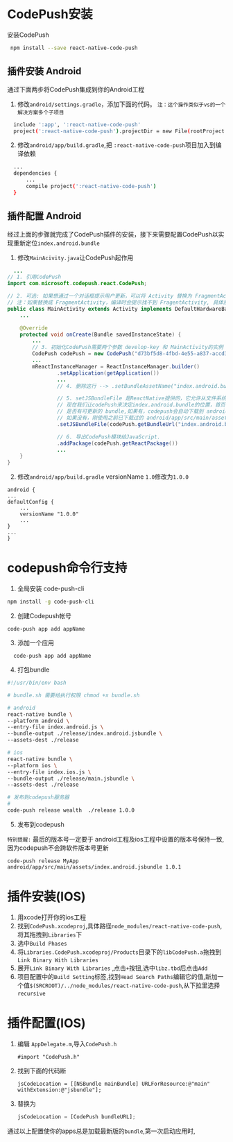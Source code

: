 # CodePush安装

安装CodePush

```bash
 npm install --save react-native-code-push
```
  
## 插件安装 Android
通过下面两步将CodePush集成到你的Android工程

1. 修改`android/settings.gradle`，添加下面的代码。 `注：这个操作类似于vs的一个解决方案多个子项目`
 
```bash
  include ':app', ':react-native-code-push'
  project(':react-native-code-push').projectDir = new File(rootProject.projectDir, '../node_modules/react-native-code-push/android/app')
```
2. 修改`android/app/build.gradle`,把 `:react-native-code-push`项目加入到编译依赖
  
```bash
  ...
  dependencies {
      ...
      compile project(':react-native-code-push')
  }
```

## 插件配置 Android
经过上面的步骤就完成了CodePush插件的安装，接下来需要配置CodePush以实现重新定位`index.android.bundle`

1. 修改`MainAcivity.java`让CodePush起作用
  
```java
  ...
// 1. 引用CodePush
import com.microsoft.codepush.react.CodePush;

// 2. 可选: 如果想通过一个对话框提示用户更新，可以将 Activity 替换为 FragmentActivity
// 注：如果替换成 FragmentActivity，编译时会提示找不到 FragentActivity, 具体原因有待解决
public class MainActivity extends Activity implements DefaultHardwareBackBtnHandler {
    ...

    @Override
    protected void onCreate(Bundle savedInstanceState) {
        ...
        // 3. 初始化CodePush需要两个参数 develop-key 和 MainActivity的实例 this
        CodePush codePush = new CodePush("d73bf5d8-4fbd-4e55-a837-accd328a21ba", this);
        ...
        mReactInstanceManager = ReactInstanceManager.builder()
                .setApplication(getApplication())
                ...
                // 4. 删除这行 --> .setBundleAssetName("index.android.bundle")

                // 5. setJSBundleFile 是ReactNative提供的，它允许从文件系统中加载 bundle.
                // 现在我们让codePush来决定index.android.bundle的位置，首页codepush会检测
                // 是否有可更新的 bundle,如果有，codepush会自动下载到 android/app/src/main/assets/index.android.bundle
                // 如果没有，刚使用之前已下载过的 android/app/src/main/assets/index.android.bundle
                .setJSBundleFile(codePush.getBundleUrl("index.android.bundle"))

                // 6. 导出CodePush模块给JavaScript.
                .addPackage(codePush.getReactPackage())
                ...
    }
}

```
2. 修改`android/app/build.gradle` versionName `1.0`修改为`1.0.0`

```
android {
...
defaultConfig {
    ...
    versionName "1.0.0"
    ...
}
...
}
```

# codepush命令行支持
1. 全局安装 code-push-cli
  
```bash
npm install -g code-push-cli
```
2. 创建Codepush帐号

```
code-push app add appName
```
3. 添加一个应用

```
  code-push app add appName
```
4. 打包bundle

```sh
#!/usr/bin/env bash

# bundle.sh 需要给执行权限 chmod +x bundle.sh

# android
react-native bundle \
--platform android \
--entry-file index.android.js \
--bundle-output ./release/index.android.jsbundle \
--assets-dest ./release

# ios
react-native bundle \
--platform ios \
--entry-file index.ios.js \
--bundle-output ./release/main.jsbundle \
--assets-dest ./release

# 发布到codepush服务器
#
code-push release wealth  ./release 1.0.0
```
5. 发布到codepush

`特别提醒:` 最后的版本号一定要于 android工程及ios工程中设置的版本号保持一致,因为codepush不会跨软件版本号更新
```
code-push release MyApp android/app/src/main/assets/index.android.jsbundle 1.0.1
```

# 插件安装(IOS)
1. 用xcode打开你的ios工程
2. 找到`CodePush.xcodeproj`,具体路径`node_modules/react-native-code-push`,将其拖拽到`Libraries`下
3. 选中`Build Phases`
4. 将`Libraries.CodePush.xcodeproj/Products`目录下的`libCodePush.a`拖拽到`Link Binary With Libraries`
5. 展开`Link Binary With Libraries` ,点击`+`按钮,选中`libz.tbd`后点击`Add`
6. 项目配置中的`Build Setting`标签,找到`Head Search Paths`编辑它的值,新加一个值`$(SRCROOT)/../node_modules/react-native-code-push`,从下拉里选择`recursive`

# 插件配置(IOS)
1. 编辑 `AppDelegate.m`,导入`CodePush.h`

    ```
    #import "CodePush.h"
    ```
2. 找到下面的代码断

    ```
    jsCodeLocation = [[NSBundle mainBundle] URLForResource:@"main" withExtension:@"jsbundle"];
    ```
3. 替换为

    ```js
    jsCodeLocation = [CodePush bundleURL];
    ```
通过以上配置使你的apps总是加载最新版的`bundle`,第一次启动应用时,
